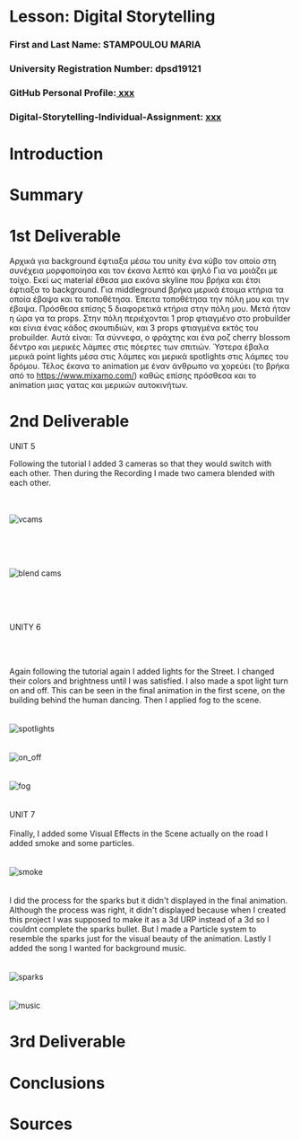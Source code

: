 # Lesson: Digital Storytelling

### First and Last Name: STAMPOULOU MARIA
### University Registration Number: dpsd19121
### GitHub Personal Profile:[ xxx](https://github.com/mar-stamp)
### Digital-Storytelling-Individual-Assignment: [xxx](https://github.com/mar-stamp/Digital-Storytelling-Individual-Assignment)

# Introduction



# Summary


# 1st Deliverable

Aρχικά για background έφτιαξα μέσω του unity ένα κύβο τον οποίο στη συνέχεια μορφοποίησα και τον έκανα λεπτό και ψηλό Για να μοιάζει με τοίχο. Εκεί ως material έθεσα μια εικόνα skyline που βρήκα και έτσι έφτιαξα το background. Για middleground βρήκα μερικά έτοιμα κτήρια τα οποία έβαψα και τα τοποθέτησα. Έπειτα τοποθέτησα την πόλη μου και την έβαψα. Πρόσθεσα επίσης 5 διαφορετικά κτήρια στην πόλη μου. Μετά ήταν η ώρα γα τα props. Στην πόλη περιέχονται 1 prop φτιαγμένο στο probuilder και είνια ένας κάδος σκουπιδιών, και 3 props φτιαγμένα εκτός του probuilder. Αυτά είναι: Τα σύννεφα, ο φράχτης και ένα ροζ cherry blossom δέντρο και μερικές λάμπες στις πόερτες των σπιτιών. Ύστερα έβαλα μερικά point lights μέσα στις λάμπες και μερικά spotlights στις λάμπες του δρόμου. Τέλος έκανα το animation με έναν άνθρωπο να χορεύει (το βρήκα από το https://www.mixamo.com/) καθώς επίσης πρόσθεσα και το animation μιας γατας και μερικών αυτοκινήτων.

# 2nd Deliverable

UNIT 5

Following the tutorial I added 3 cameras so that they would switch with each other. Then during the Recording I made two camera blended with each other.
<br>
<br>
<br>

![vcams](https://user-images.githubusercontent.com/100956389/236769910-a4227ab0-7e18-48c4-977a-dc8be93813a7.PNG)

<br>
<br>
<br>

![blend cams](https://user-images.githubusercontent.com/100956389/236770014-1b222394-61bc-4aef-aba0-d2d903920663.PNG)

<br>
<br>
<br>

UNITY 6

<br>
<br>

Again following the tutorial again I added lights for the Street. I changed their colors and brightness until I was satisfied. I also made a spot light turn on and off. This can be seen in the final animation in the first scene, on the building behind the human dancing. Then I applied fog to the scene.
<br>
<br>
<br>
![spotlights](https://user-images.githubusercontent.com/100956389/236770909-00301980-de9a-430a-a926-988f61c01aea.PNG)
<br>
<br>
<br>
![on_off](https://user-images.githubusercontent.com/100956389/236774097-1e75b33a-6a61-4be8-9547-ece4505fd1e0.PNG)
<br>
<br>
<br>
![fog](https://user-images.githubusercontent.com/100956389/236771408-98b66334-99f1-40a3-a13b-2ad31dd77e58.PNG)
<br>
<br>
<br>
UNIT 7
<br>
<br>
Finally, I added some Visual Effects in the Scene actually on the road I added smoke and some particles. 
<br>
<br>
<br>
![smoke](https://user-images.githubusercontent.com/100956389/236772243-9f0e4d2f-2b6a-464b-ac0f-8d5b8f7635a9.PNG)
<br>
<br>
<br>
I did the process for the sparks but it didn't displayed in the final animation. Although the process was right, it didn't displayed because when I created this project I was supposed to make it as a 3d URP instead of a 3d so I couldnt complete the sparks bullet. But I made a Particle system to resemble the sparks just for the visual beauty of the animation. 
Lastly I added the song I wanted for background music.
<br>
<br>
<br>
![sparks](https://user-images.githubusercontent.com/100956389/236773663-31c2c8a8-b978-45f1-8d46-7b4e49bfa401.PNG)
<br>
<br>
<br>
![music](https://user-images.githubusercontent.com/100956389/236774807-6480aeb7-5d37-443e-9f23-aa78328904e5.PNG)



# 3rd Deliverable 


# Conclusions


# Sources
